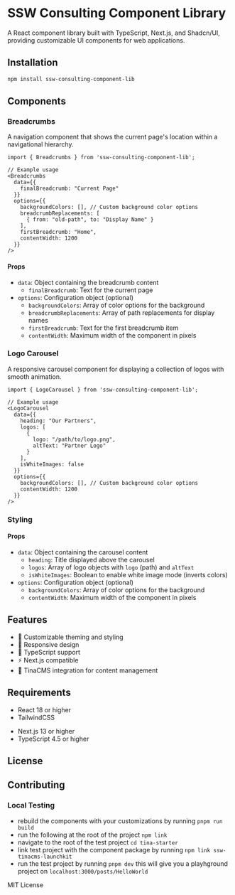 


<!-- TODO: Create instructions for linking the tailwind config with the dependent's tailwind config -->

<!-- TODO: Add instructions for importing the minified tailwind classes from this project -->

<!-- TODO: Add instructions for importing style.css into your layout.tsx for app routing -->


<!-- TODO: DON'T CROSS THE STREAMS! be careful not to include conflicting classes in your tailwind configration -->
# SSW Consulting Component Library

A React component library built with TypeScript, Next.js, and Shadcn/UI, providing customizable UI components for web applications.

## Installation

```bash
npm install ssw-consulting-component-lib
```

## Components

### Breadcrumbs

A navigation component that shows the current page's location within a navigational hierarchy.

```tsx
import { Breadcrumbs } from 'ssw-consulting-component-lib';

// Example usage
<Breadcrumbs 
  data={{
    finalBreadcrumb: "Current Page"
  }}
  options={{
    backgroundColors: [], // Custom background color options
    breadcrumbReplacements: [
      { from: "old-path", to: "Display Name" }
    ],
    firstBreadcrumb: "Home",
    contentWidth: 1200
  }}
/>
```

#### Props

- `data`: Object containing the breadcrumb content
  - `finalBreadcrumb`: Text for the current page
- `options`: Configuration object (optional)
  - `backgroundColors`: Array of color options for the background
  - `breadcrumbReplacements`: Array of path replacements for display names
  - `firstBreadcrumb`: Text for the first breadcrumb item
  - `contentWidth`: Maximum width of the component in pixels

### Logo Carousel

A responsive carousel component for displaying a collection of logos with smooth animation.

```tsx
import { LogoCarousel } from 'ssw-consulting-component-lib';

// Example usage
<LogoCarousel 
  data={{
    heading: "Our Partners",
    logos: [
      { 
        logo: "/path/to/logo.png",
        altText: "Partner Logo"
      }
    ],
    isWhiteImages: false
  }}
  options={{
    backgroundColors: [], // Custom background color options
    contentWidth: 1200
  }}
/>
```

### Styling 

#### Props

- `data`: Object containing the carousel content
  - `heading`: Title displayed above the carousel
  - `logos`: Array of logo objects with `logo` (path) and `altText`
  - `isWhiteImages`: Boolean to enable white image mode (inverts colors)
- `options`: Configuration object (optional)
  - `backgroundColors`: Array of color options for the background
  - `contentWidth`: Maximum width of the component in pixels

## Features

- 🎨 Customizable theming and styling
- 📱 Responsive design
- 🔧 TypeScript support
- ⚡ Next.js compatible
- 🎯 TinaCMS integration for content management

## Requirements
- React 18 or higher
- TailwindCSS
<!-- remove this from the requirements? -->
- Next.js 13 or higher
- TypeScript 4.5 or higher

## License



## Contributing


### Local Testing
- rebuild the components with your customizations by running `pnpm run build`
- run the following at the root of the project `npm link`
- navigate to the root of the test project `cd tina-starter`
- link test project with the component package by running `npm link ssw-tinacms-launchkit`
- run the test project by running `pnpm dev` this will give you a playhground project on `localhost:3000/posts/HelloWorld`


MIT License
